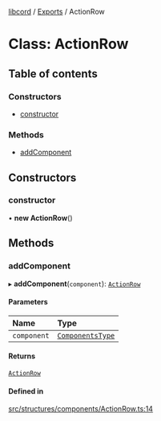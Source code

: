 [libcord](../README.md) / [Exports](../modules.md) / ActionRow

# Class: ActionRow

## Table of contents

### Constructors

- [constructor](ActionRow.md#constructor)

### Methods

- [addComponent](ActionRow.md#addcomponent)

## Constructors

### constructor

• **new ActionRow**()

## Methods

### addComponent

▸ **addComponent**(`component`): [`ActionRow`](ActionRow.md)

#### Parameters

| Name | Type |
| :------ | :------ |
| `component` | [`ComponentsType`](../modules.md#componentstype) |

#### Returns

[`ActionRow`](ActionRow.md)

#### Defined in

[src/structures/components/ActionRow.ts:14](https://github.com/Libcord/libcord/blob/f2b4cca/src/structures/components/ActionRow.ts#L14)
